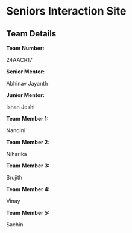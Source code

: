 # Seniors Interaction Site
<h2>Team Details</h2>
<b>Team Number: </b><p>24AACR17</p>
<b>Senior Mentor:</b><p> Abhinav Jayanth</p>
<b>Junior Mentor:</b><p> Ishan Joshi</p>
<b>Team Member 1:</b><p> Nandini</p>
<b>Team Member 2:</b><p> Niharika</p>
<b>Team Member 3:</b><p> Srujith</p>
<b>Team Member 4:</b><p> Vinay</p>
<b>Team Member 5:</b><p> Sachin</p>
